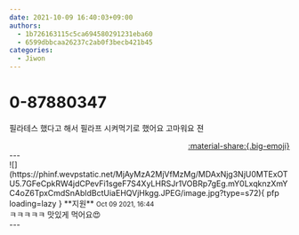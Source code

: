 ```yaml
---
date: 2021-10-09 16:40:03+09:00
authors:
  - 1b726163115c5ca694580291231eba60
  - 6599dbbcaa26237c2ab0f3becb421b45
categories:
  - Jiwon
---
```


# 0-87880347

<div class="post-container" markdown="1">
<div class="content-container md-sidebar__scrollwrap" markdown="1">

필라테스 했다고 해서 필라프 시켜먹기로 했어요 고마워요 젼

</div>
</div>

<div style="text-align: right;" markdown="1">
<a href="https://weverse.io/fromis9/fanpost/0-87880347" style="text-align: right;">:material-share:{.big-emoji}</a>
</div>
---

<div class="comments-container md-sidebar__scrollwrap" markdown="1">
<div class="comment" markdown="1">
<div class='id-container' markdown="1">
![](https://phinf.wevpstatic.net/MjAyMzA2MjVfMzMg/MDAxNjg3NjU0MTExOTU5.7GFeCpkRW4jdCPevFi1sgeF7S4XyLHRSJr1VOBRp7gEg.mY0LxqknzXmYC4oZ6TpxCmdSnAbldBctUiaEHQVjHkgg.JPEG/image.jpg?type=s72){ pfp loading=lazy }
**<span class="artist">지원</span>** <small>Oct 09 2021, 16:44</small><br>
</div>
<div class='comment-body' markdown="1">
ㅋㅋㅋㅋㅋ 맛있게 먹어요😍
</div>
</div>
</div>
---
